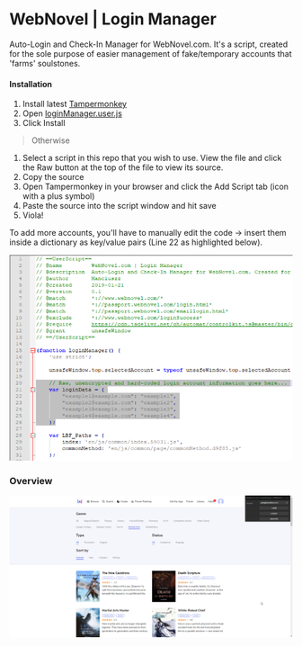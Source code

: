 # WebNovel | Login Manager

Auto-Login and Check-In Manager for WebNovel.com. It's a script, created for the sole purpose of easier management of fake/temporary accounts that 'farms' soulstones.

#### Installation

1. Install latest [Tampermonkey](https://tampermonkey.net)
2. Open [loginManager.user.js](https://github.com/manciuszz/WebNovel-Login-Manager/raw/master/loginManager.user.js)
3. Click Install

> Otherwise

1. Select a script in this repo that you wish to use. View the file and click the Raw button at the top of the file to view its source.
1. Copy the source
1. Open Tampermonkey in your browser and click the Add Script tab (icon with a plus symbol)
1. Paste the source into the script window and hit save
1. Viola!

To add more accounts, you'll have to manually edit the code -> insert them inside a dictionary as key/value pairs (Line 22 as highlighted below).

![Login Manager Preview](/previewImages/insertAccounts.png)

### Overview
![Login Manager Preview](/previewImages/overview.png)


